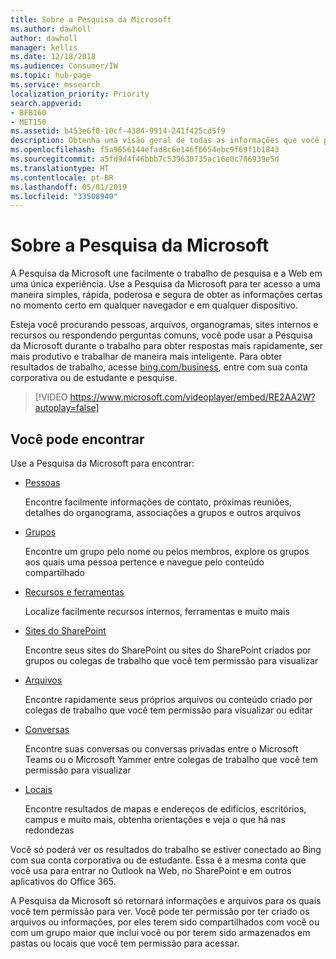 ```yaml
---
title: Sobre a Pesquisa da Microsoft
ms.author: dawholl
author: dawholl
manager: kellis
ms.date: 12/18/2018
ms.audience: Consumer/IW
ms.topic: hub-page
ms.service: mssearch
localization_priority: Priority
search.appverid:
- BFB160
- MET150
ms.assetid: b453e6f0-10cf-4384-9914-241f425cd5f9
description: Obtenha uma visão geral de todas as informações que você pode encontrar ao usar a Pesquisa da Microsoft
ms.openlocfilehash: f5a9656144efad8c6e146f6654ebc9f69f1b1843
ms.sourcegitcommit: a5fd9d4f46bbb7c539630735ac16e0c786939e5d
ms.translationtype: HT
ms.contentlocale: pt-BR
ms.lasthandoff: 05/01/2019
ms.locfileid: "33508940"
---
```

# <a name="about-microsoft-search"></a>Sobre a Pesquisa da Microsoft

A Pesquisa da Microsoft une facilmente o trabalho de pesquisa e a Web em uma única experiência. Use a Pesquisa da Microsoft para ter acesso a uma maneira simples, rápida, poderosa e segura de obter as informações certas no momento certo em qualquer navegador e em qualquer dispositivo.
  
Esteja você procurando pessoas, arquivos, organogramas, sites internos e recursos ou respondendo perguntas comuns, você pode usar a Pesquisa da Microsoft durante o trabalho para obter respostas mais rapidamente, ser mais produtivo e trabalhar de maneira mais inteligente. Para obter resultados de trabalho, acesse [bing.com/business](https://www.bing.com/business), entre com sua conta corporativa ou de estudante e pesquise. 
  
> [!VIDEO https://www.microsoft.com/videoplayer/embed/RE2AA2W?autoplay=false]

## <a name="what-you-can-find"></a>Você pode encontrar
  
Use a Pesquisa da Microsoft para encontrar:
  
- [Pessoas](find-people-and-groups.md)
    
    Encontre facilmente informações de contato, próximas reuniões, detalhes do organograma, associações a grupos e outros arquivos
    
- [Grupos](find-people-and-groups.md)
    
    Encontre um grupo pelo nome ou pelos membros, explore os grupos aos quais uma pessoa pertence e navegue pelo conteúdo compartilhado
    
- [Recursos e ferramentas](find-resources-tools-and-more.md)
    
    Localize facilmente recursos internos, ferramentas e muito mais
    
- [Sites do SharePoint](find-sharepoint-sites.md)
    
    Encontre seus sites do SharePoint ou sites do SharePoint criados por grupos ou colegas de trabalho que você tem permissão para visualizar
    
- [Arquivos](find-files.md)
    
    Encontre rapidamente seus próprios arquivos ou conteúdo criado por colegas de trabalho que você tem permissão para visualizar ou editar
    
- [Conversas](find-conversations.md)
    
    Encontre suas conversas ou conversas privadas entre o Microsoft Teams ou o Microsoft Yammer entre colegas de trabalho que você tem permissão para visualizar
    
- [Locais](find-locations.md)
    
    Encontre resultados de mapas e endereços de edifícios, escritórios, campus e muito mais, obtenha orientações e veja o que há nas redondezas    
    
Você só poderá ver os resultados do trabalho se estiver conectado ao Bing com sua conta corporativa ou de estudante. Essa é a mesma conta que você usa para entrar no Outlook na Web, no SharePoint e em outros aplicativos do Office 365. 
  
A Pesquisa da Microsoft só retornará informações e arquivos para os quais você tem permissão para ver. Você pode ter permissão por ter criado os arquivos ou informações, por eles terem sido compartilhados com você ou com um grupo maior que inclui você ou por terem sido armazenados em pastas ou locais que você tem permissão para acessar.

  

